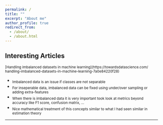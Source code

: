 ```yaml
---
permalink: /
title: ""
excerpt: "About me"
author_profile: true
redirect_from: 
  - /about/
  - /about.html
---
```


## Interesting Articles

<sub>
[Handling imbalanced datasets in machine learning](https://towardsdatascience.com/
handling-imbalanced-datasets-in-machine-learning-7a0e84220f28)
</sub>

  - <sub>Imbalanced data is an issue if classes are not separable</sub>
  - <sub>For inseperable data, imbalanced data can be fixed using under/over sampling or adding extra-features</sub>
  - <sub>When there is imbalanced data it is very important took look at metrics beyond accuracy like F1 score, confusion matrix, ...</sub>
  - <sub>Nice mathematical treatment of this concepts similar to what I had seen similar in estimation theory</sub>

---
